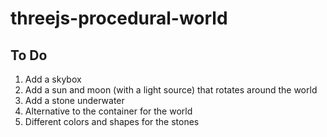 # threejs-procedural-world

## To Do

1. Add a skybox
2. Add a sun and moon (with a light source) that rotates around the world
3. Add a stone underwater
4. Alternative to the container for the world
5. Different colors and shapes for the stones
